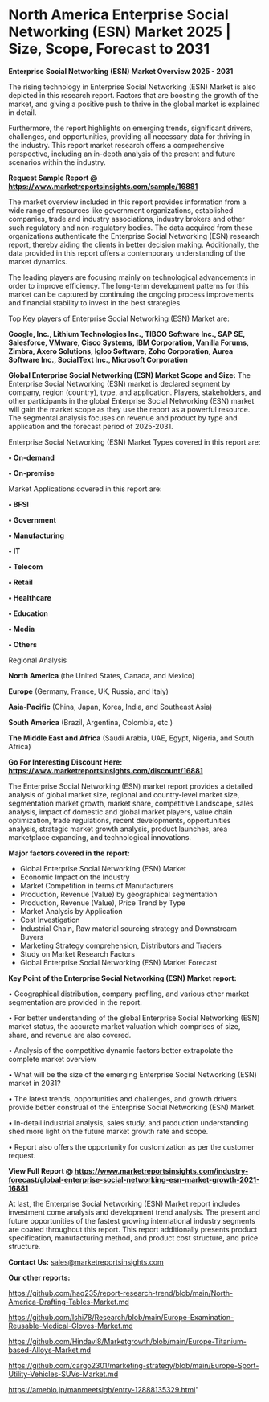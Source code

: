 # North America Enterprise Social Networking (ESN) Market 2025 | Size, Scope, Forecast to 2031

<Strong> Enterprise Social Networking (ESN) Market Overview 2025 - 2031</strong>

The rising technology in Enterprise Social Networking (ESN) Market is also depicted in this research report. Factors that are boosting the growth of the market, and giving a positive push to thrive in the global market is explained in detail.

Furthermore, the report highlights on emerging trends, significant drivers, challenges, and opportunities, providing all necessary data for thriving in the industry. This report market research offers a comprehensive perspective, including an in-depth analysis of the present and future scenarios within the industry.

<strong>Request Sample Report @ <a href=https://www.marketreportsinsights.com/sample/16881>https://www.marketreportsinsights.com/sample/16881</a></strong>

The market overview included in this report provides information from a wide range of resources like government organizations, established companies, trade and industry associations, industry brokers and other such regulatory and non-regulatory bodies. The data acquired from these organizations authenticate the Enterprise Social Networking (ESN) research report, thereby aiding the clients in better decision making. Additionally, the data provided in this report offers a contemporary understanding of the market dynamics.

The leading players are focusing mainly on technological advancements in order to improve efficiency. The long-term development patterns for this market can be captured by continuing the ongoing process improvements and financial stability to invest in the best strategies.

Top Key players of Enterprise Social Networking (ESN) Market are:

<strong>Google, Inc., Lithium Technologies Inc., TIBCO Software Inc., SAP SE, Salesforce, VMware, Cisco Systems, IBM Corporation, Vanilla Forums, Zimbra, Axero Solutions, Igloo Software, Zoho Corporation, Aurea Software Inc., SocialText Inc., Microsoft Corporation</strong>

<strong><b>Global Enterprise Social Networking (ESN) Market Scope and Size:</b></strong>
The Enterprise Social Networking (ESN) market is declared segment by company, region (country), type, and application. Players, stakeholders, and other participants in the global Enterprise Social Networking (ESN) market will gain the market scope as they use the report as a powerful resource. The segmental analysis focuses on revenue and product by type and application and the forecast period of 2025-2031.

Enterprise Social Networking (ESN) Market Types covered in this report are:

<strong>• On-demand

• On-premise</strong>

Market Applications covered in this report are:

<strong>• BFSI

• Government

• Manufacturing

• IT

• Telecom

• Retail

• Healthcare

• Education

• Media

• Others</strong> 

Regional Analysis

<strong>North America</strong> (the United States, Canada, and Mexico)

<strong>Europe</strong> (Germany, France, UK, Russia, and Italy)

<strong>Asia-Pacific</strong> (China, Japan, Korea, India, and Southeast Asia)

<strong>South America</strong> (Brazil, Argentina, Colombia, etc.)

<strong>The Middle East and Africa</strong> (Saudi Arabia, UAE, Egypt, Nigeria, and South Africa)

<strong>Go For Interesting Discount Here: <a href=https://www.marketreportsinsights.com/discount/16881>https://www.marketreportsinsights.com/discount/16881</a></strong>

The Enterprise Social Networking (ESN) market report provides a detailed analysis of global market size, regional and country-level market size, segmentation market growth, market share, competitive Landscape, sales analysis, impact of domestic and global market players, value chain optimization, trade regulations, recent developments, opportunities analysis, strategic market growth analysis, product launches, area marketplace expanding, and technological innovations.

<strong><b>Major factors covered in the report:</b></strong>
<ul>
  <li>Global Enterprise Social Networking (ESN) Market </li>
  <li>Economic Impact on the Industry</li>
  <li>Market Competition in terms of Manufacturers</li>
  <li>Production, Revenue (Value) by geographical segmentation</li>
  <li>Production, Revenue (Value), Price Trend by Type</li>
  <li>Market Analysis by Application</li>
  <li>Cost Investigation</li>
  <li>Industrial Chain, Raw material sourcing strategy and Downstream Buyers</li>
  <li>Marketing Strategy comprehension, Distributors and Traders</li>
  <li>Study on Market Research Factors</li>
  <li>Global Enterprise Social Networking (ESN) Market Forecast</li>
</ul>

<strong><b>Key Point of the Enterprise Social Networking (ESN) Market report:</b></strong>

• Geographical distribution, company profiling, and various other market segmentation are provided in the report.

• For better understanding of the global Enterprise Social Networking (ESN) market status, the accurate market valuation which comprises of size, share, and revenue are also covered.

• Analysis of the competitive dynamic factors better extrapolate the complete market overview

• What will be the size of the emerging Enterprise Social Networking (ESN) market in 2031?

• The latest trends, opportunities and challenges, and growth drivers provide better construal of the Enterprise Social Networking (ESN) Market.

• In-detail industrial analysis, sales study, and production understanding shed more light on the future market growth rate and scope.

• Report also offers the opportunity for customization as per the customer request.

<strong><b>View Full Report @ <a href=https://www.marketreportsinsights.com/industry-forecast/global-enterprise-social-networking-esn-market-growth-2021-16881>https://www.marketreportsinsights.com/industry-forecast/global-enterprise-social-networking-esn-market-growth-2021-16881</a></b></strong>


At last, the Enterprise Social Networking (ESN) Market report includes investment come analysis and development trend analysis. The present and future opportunities of the fastest growing international industry segments are coated throughout this report. This report additionally presents product specification, manufacturing method, and product cost structure, and price structure.

<strong>Contact Us:</strong>
sales@marketreportsinsights.com

<strong>Our other reports:</strong>

<a href=https://github.com/haq235/report-research-trend/blob/main/North-America-Drafting-Tables-Market.md>https://github.com/haq235/report-research-trend/blob/main/North-America-Drafting-Tables-Market.md</a>

<a href=https://github.com/Ishi78/Research/blob/main/Europe-Examination-Reusable-Medical-Gloves-Market.md>https://github.com/Ishi78/Research/blob/main/Europe-Examination-Reusable-Medical-Gloves-Market.md</a>

<a href=https://github.com/Hindavi8/Marketgrowth/blob/main/Europe-Titanium-based-Alloys-Market.md>https://github.com/Hindavi8/Marketgrowth/blob/main/Europe-Titanium-based-Alloys-Market.md</a>

<a href=https://github.com/cargo2301/marketing-strategy/blob/main/Europe-Sport-Utility-Vehicles-SUVs-Market.md>https://github.com/cargo2301/marketing-strategy/blob/main/Europe-Sport-Utility-Vehicles-SUVs-Market.md</a>

<a href=https://ameblo.jp/manmeetsigh/entry-12888135329.html>https://ameblo.jp/manmeetsigh/entry-12888135329.html</a>"

